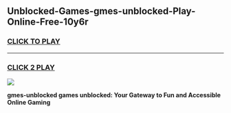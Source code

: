 
## Unblocked-Games-gmes-unblocked-Play-Online-Free-10y6r
<h3>
<a href="https://premium76.site?title=gmes-unblocked&ref=26A">CLICK TO PLAY</a></h3>
<hr>

<h3>
<a href="https://premium76.site?title=gmes-unblocked&ref=26A">CLICK 2 PLAY</a>
  
</h3>

<a href="https://premium76.site?title=gmes-unblocked&ref=26A"><img src="https://clearcache.store/games.png"></a>


**gmes-unblocked games unblocked: Your Gateway to Fun and Accessible Online Gaming**
